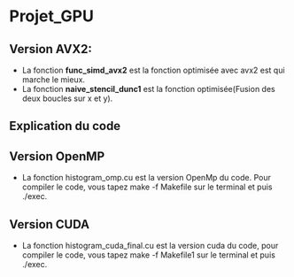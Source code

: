 # Projet_GPU
## Version AVX2: 
- La fonction **func_simd_avx2** est la fonction optimisée avec avx2 est qui marche le mieux.
- La fonction **naive_stencil_dunc1** est la fonction optimisée(Fusion des deux boucles sur x et y).


## Explication du code
  ## Version OpenMP
  - La fonction histogram_omp.cu est la version OpenMp du code. Pour compiler le code, vous tapez make -f Makefile sur le terminal et puis ./exec.

  ## Version CUDA
  - La fonction histogram_cuda_final.cu est la version cuda du code, pour compiler le code, vous tapez make -f Makefile1 sur le terminal et puis ./exec.
